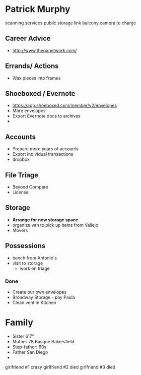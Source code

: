 # Patrick Murphy

scanning services
public storage link
balcony camera to charge 

## Career Advice

* http://www.thepanetwork.com/

## Errands/ Actions

* Wax pieces into frames


## Shoeboxed / Evernote

* https://app.shoeboxed.com/member/v2/envelopes
* More envelopes
* Export Evernote docs to archives
* 
## Accounts
* Prepare more years of accounts
* Export individual transactions
* dropbox

## File Triage

* Beyond Compare
* License

## Storage

* **Arrange for new storage space**
* organize van to pick up items from Vallejo
* Movers

## Possessions
* bench from Antonio's 
* visit to storage
	* work on triage


### Done

* Create our own envelopes
* Broadway Storage - pay Paula
* Clean vent in Kitchen


# Family

* Sister 6'7"
* Mother 78 Basque Bakersfield
* Step-father: 60s
* Father San Diego
* 
girlfriend #1 crazy
girlfriend #2 died
girlfriend #3 died



<!--stackedit_data:
eyJoaXN0b3J5IjpbLTgzODYyNzc5MywtMjMwODkzODI1LC01Mz
E1Nzk0OSw3NjI2NzYxNTUsMzYwMTQ4NTMsLTIwNzI4NTU2Mzcs
NjQzNjg5OTg0LC0xNTAyMjg3MDAyLDIwNDA2MTcxOTAsLTIwMT
cyMjE2NDZdfQ==
-->